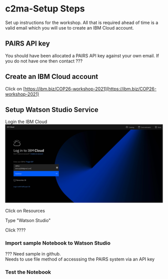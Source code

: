 # c2ma-Setup Steps
Set up instructions for the workshop.  All that is required ahead of time is a valid email which you will use to create an IBM Cloud account.

## PAIRS API key
You should have been allocated a PAIRS API key against your own email.  If you do not have one then contact ???

## Create an IBM Cloud account

Click on [https://ibm.biz/COP26-workshop-2021](https://ibm.biz/COP26-workshop-2021)

## 
## Setup Watson Studio Service

Login the IBM Cloud
![login-image](./images/ibm-cloud-login.png)


Click on Resources

Type "Watson Studio"

Click ????

### Import sample Notebook to Watson Studio
??? Need sample in github.  
Needs to use file method of accesssing the PAIRS system via an API key

### Test the Notebook
